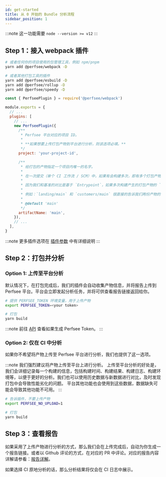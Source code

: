 ```yaml
---
id: get-started
title: 从 0 开始的 Bundle 分析流程
sidebar_position: 1
---
```


:::note
这一功能需要 `node --version >= v12`
:::

## Step 1：接入 webpack 插件

```bash
# 或者任何你的项目使用的包管理工具，例如 npm/pnpm
yarn add @perfsee/webpack -D

# 或者其他打包工具的插件
yarn add @perfsee/esbuild -D
yarn add @perfsee/rollup -D
yarn add @perfsee/speedy -D
```

```js title="webpack.config.js"
const { PerfseePlugin } = require('@perfsee/webpack')

module.exports = {
  // ...
  plugins: [
    // ...
    new PerfseePlugin({
      /**
       * Perfsee 平台对应的项目 ID。
       *
       * **如果想要上传打包产物到平台进行分析，则该选项必填。**
       */
      project: 'your-project-id',

      /**
       * 给打包的产物指定一个项目内唯一的名字。
       *
       * 在一次提交（单个 CI 工作流 / SCM）中，如果有会构建多次，即有多个打包产物时会很有用。
       *
       * 因为我们和基准的对比是基于 `Entrypoint`，如果多次构建产生的打包产物的 `Entrypoint` 名字相同，我们无法确定哪个是正确的用来被对比的基准。
       *
       * 例如：`landing/main` 和 `customers/main` 很直接的告诉我们两份产物的区别，后续我们也可以用相同名字的产物进行对比。
       *
       * @default 'main'
       */
      artifactName: 'main',
    }),
    // ...
  ],
}
```

:::note
更多插件选项在 [插件参数](./plugin-options) 中有详细说明
:::

## Step 2：打包并分析

### Option 1: 上传至平台分析

默认情况下，在打包完成后，我们的插件会自动收集产物信息，并将报告上传到 Perfsee 平台。平台会立即发起分析任务，并将可供查看报告链接返回给你。

```bash
# 提供 PERFSEE_TOKEN 环境变量，用于上传产物
export PERFSEE_TOKEN=<your token>

# 打包
yarn build
```

:::note
前往 [API](../../api) 查看如果生成 Perfsee Token。
:::

### Option 2: 仅在 CI 中分析

如果你不希望将产物上传至 Perfsee 平台进行分析，我们也提供了这一选项。

:::note
我们强烈建议将产物上传至平台上进行分析。
上传至平台分析的好处是，我们会详细记录每一个构建的信息，包括构建时间、构建结果、构建日志、构建环境等，以便于更好的分析。我们也可以使用历史数据与新数据进行对比，及时发现打包中会导致性能劣化的问题。
平台其他功能也会使用到这些数据，数据缺失可能会导致其他功能不可用。
:::

```bash
# 告诉插件，不要上传产物
export PERFSEE_NO_UPLOAD=1

# 打包
yarn build
```

## Step 3：查看报告

如果采用了上传产物进行分析的方式，那么我们会在上传完成后，自动为你生成一个报告链接。或者以 Github 评论的方式，在对应的 PR 中评论。对应的报告内容详解请参看：[报告详解](./bundle-report)。

如果选择 CI 原地分析的话，那么分析结果将仅会在 CI 日志中展示。
